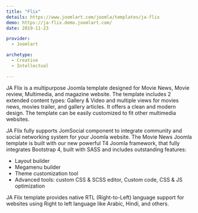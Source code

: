 ```yaml
---
title: "Flix"
details: https://www.joomlart.com/joomla/templates/ja-flix
demo: https://ja-flix.demo.joomlart.com/
date: 2019-11-23

provider:
  - Joomlart

archetype:
  - Creative
  - Intellectual

---
```


JA Flix is a multipurpose Joomla template designed for Movie News, Movie review, Multimedia, and magazine website. The template includes 2 extended content types: Gallery & Video and multiple views for movies news, movies trailer, and gallery articles. It offers a clean and modern design. The template can be easily customized to fit other multimedia websites.

JA Flix fully supports JomSocial component to integrate community and social networking system for your Joomla website. The Movie News Joomla template is built with our new powerful T4 Joomla framework, that fully integrates Bootstrap 4, built with SASS and includes outstanding features:

* Layout builder
* Megamenu builder
* Theme customization tool
* Advanced tools: custom CSS & SCSS editor, Custom code, CSS & JS optimization

JA Flix template provides native RTL (Right-to-Left) language support for websites using Right to left language like Arabic, Hindi, and others.